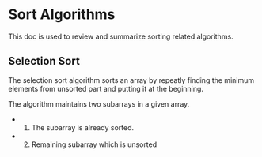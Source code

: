 # Sort Algorithms 
This doc is used to review and summarize sorting related algorithms.

## Selection Sort 
The selection sort algorithm sorts an array by repeatly finding the minimum elements from unsorted part and putting it at the beginning.

The algorithm maintains two subarrays in a given array.
* 1) The subarray is already sorted.
* 2) Remaining subarray which is unsorted




